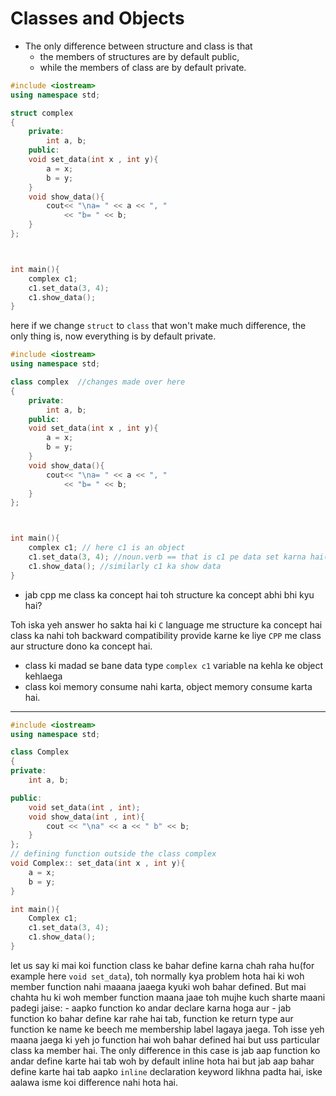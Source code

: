 # Classes and Objects

- The only difference between structure and class is that
  - the members of structures are by default public,
  - while the members of class are by default private.

```cpp
#include <iostream>
using namespace std;

struct complex
{
    private:
        int a, b;
    public:
    void set_data(int x , int y){
        a = x;
        b = y;
    }
    void show_data(){
        cout<< "\na= " << a << ", "
            << "b= " << b;
    }
};



int main(){
    complex c1;
    c1.set_data(3, 4);
    c1.show_data();
}
```

here if we change `struct` to `class` that won't make much difference, the only thing is, now everything is by default private.

```cpp
#include <iostream>
using namespace std;

class complex  //changes made over here
{
    private:
        int a, b;
    public:
    void set_data(int x , int y){
        a = x;
        b = y;
    }
    void show_data(){
        cout<< "\na= " << a << ", "
            << "b= " << b;
    }
};



int main(){
    complex c1; // here c1 is an object
    c1.set_data(3, 4); //noun.verb == that is c1 pe data set karna hai(aisa kuch)
    c1.show_data(); //similarly c1 ka show data
}
```

- jab cpp me class ka concept hai toh structure ka concept abhi bhi kyu hai?

Toh iska yeh answer ho sakta hai ki `C` language me structure ka concept hai class ka nahi toh backward compatibility provide karne ke liye `CPP` me class aur structure dono ka concept hai.

- class ki madad se bane data type `complex c1` variable na kehla ke object kehlaega
- class koi memory consume nahi karta, object memory consume karta hai.

---

```cpp
#include <iostream>
using namespace std;

class Complex
{
private:
    int a, b;

public:
    void set_data(int , int);
    void show_data(int , int){
        cout << "\na" << a << " b" << b;
    }
};
// defining function outside the class complex
void Complex:: set_data(int x , int y){
    a = x;
    b = y;
}

int main(){
    Complex c1;
    c1.set_data(3, 4);
    c1.show_data();
}
```

let us say ki mai koi function class ke bahar define karna chah raha hu(for example here `void set_data`), toh normally kya problem hota hai ki woh member function nahi maaana jaaega kyuki woh bahar defined. But mai chahta hu ki woh member function maana jaae toh mujhe kuch sharte maani padegi jaise: - aapko function ko andar declare karna hoga aur - jab function ko bahar define kar rahe hai tab, function ke return type aur function ke name ke beech me membership label lagaya jaega. Toh isse yeh maana jaega ki yeh jo function hai woh bahar defined hai but uss particular class ka member hai.
The only difference in this case is jab aap function ko andar define karte hai tab woh by default inline hota hai but jab aap bahar define karte hai tab aapko `inline` declaration keyword likhna padta hai, iske aalawa isme koi difference nahi hota hai.
